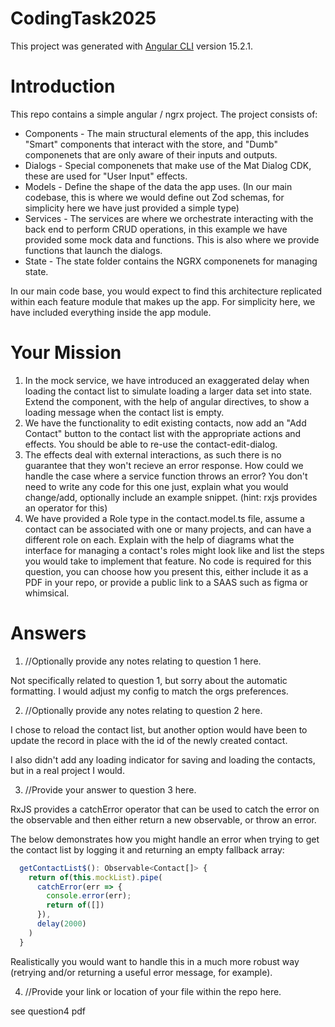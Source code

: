 # CodingTask2025

This project was generated with [Angular CLI](https://github.com/angular/angular-cli) version 15.2.1.

# Introduction
This repo contains a simple angular / ngrx project. The project consists of:
* Components - 
    The main structural elements of the app, this includes "Smart" components that interact with the store, and "Dumb" componenets that are only aware of their inputs and outputs.
* Dialogs - 
    Special componenets that make use of the Mat Dialog CDK, these are used for "User Input" effects.
* Models - 
    Define the shape of the data the app uses. (In our main codebase, this is where we would define out Zod schemas, for simplicity here we have just provided a simple type)
* Services - 
    The services are where we orchestrate interacting with the back end to perform CRUD operations, in this example we have provided some mock data and functions.
    This is also where we provide functions that launch the dialogs.
* State -
    The state folder contains the NGRX componenets for managing state.

In our main code base, you would expect to find this architecture replicated within each feature module that makes up the app. For simplicity here, we have included everything inside the app module.

# Your Mission
1. In the mock service, we have introduced an exaggerated delay when loading the contact list to simulate loading a larger data set into state. Extend the component, with the help of angular directives, to show a loading message when the contact list is empty.
2. We have the functionality to edit existing contacts, now add an "Add Contact" button to the contact list with the appropriate actions and effects. You should be able to re-use the contact-edit-dialog.
3. The effects deal with external interactions, as such there is no guarantee that they won't recieve an error response. How could we handle the case where a service function throws an error? You don't need to write any code for this one just, explain what you would change/add, optionally include an example snippet. (hint: rxjs provides an operator for this)
4. We have provided a Role type in the contact.model.ts file, assume a contact can be associated with one or many projects, and can have a different role on each. Explain with the help of diagrams what the interface for managing a contact's roles might look like and list the steps you would take to implement that feature. No code is required for this question, you can choose how you present this, either include it as a PDF in your repo, or provide a public link to a SAAS such as figma or whimsical.

# Answers

1. //Optionally provide any notes relating to question 1 here.

Not specifically related to question 1, but sorry about the automatic formatting. I would adjust my config to match the orgs preferences.


2. //Optionally provide any notes relating to question 2 here.

I chose to reload the contact list, but another option would have been to update the record in place with the id of the newly created contact.

I also didn't add any loading indicator for saving and loading the contacts, but in a real project I would.

3. //Provide your answer to question 3 here.

RxJS provides a catchError operator that can be used to catch the error on the observable and then either return a new observable, or throw an error.

The below demonstrates how you might handle an error when trying to get the contact list by logging it and returning an empty fallback array:

```typescript
  getContactList$(): Observable<Contact[]> {
    return of(this.mockList).pipe(
      catchError(err => { 
        console.error(err);
        return of([]) 
      }),
      delay(2000)
    )
  }
```
Realistically you would want to handle this in a much more robust way (retrying and/or returning a useful error message, for example).


4. //Provide your link or location of your file within the repo here.

see question4 pdf
